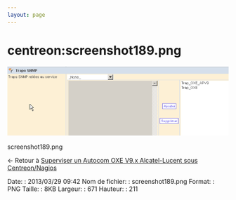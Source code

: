 ```yaml
---
layout: page
---
```


centreon:screenshot189.png
==========================

[![screenshot189.png](../../assets/media/centreon/screenshot189.png@cache=&w=671&h=211 "screenshot189.png")](../../assets/media/centreon/screenshot189.png@cache= "Afficher le fichier original")

screenshot189.png

← Retour à [Superviser un Autocom OXE V9.x Alcatel-Lucent sous
Centreon/Nagios](../../centreon/superviser-oxe-alcatel.html "centreon:superviser-oxe-alcatel")

Date:
:   2013/03/29 09:42
Nom de fichier:
:   screenshot189.png
Format:
:   PNG
Taille:
:   8KB
Largeur:
:   671
Hauteur:
:   211

